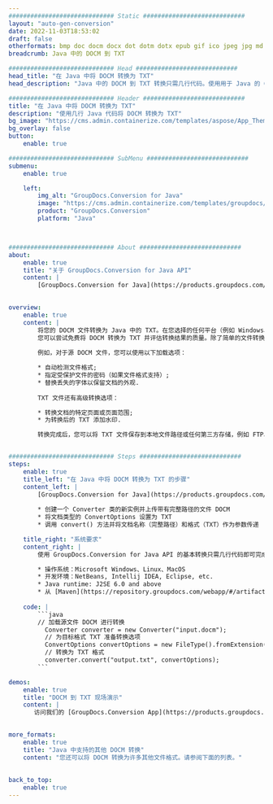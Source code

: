 ```yaml
---
############################# Static ############################
layout: "auto-gen-conversion"
date: 2022-11-03T18:53:02
draft: false
otherformats: bmp doc docm docx dot dotm dotx epub gif ico jpeg jpg md odt ott pdf png psd rtf tex tif tiff txt xps
breadcrumb: Java 中的 DOCM 到 TXT

############################# Head ############################
head_title: "在 Java 中将 DOCM 转换为 TXT"
head_description: "Java 中的 DOCM 到 TXT 转换只需几行代码。使用用于 Java 的 GroupDocs 文档转换 API 转换 160 多种文件格式"

############################# Header ############################
title: "在 Java 中将 DOCM 转换为 TXT"
description: "使用几行 Java 代码将 DOCM 转换为 TXT"
bg_image: "https://cms.admin.containerize.com/templates/aspose/App_Themes/V3/images/bg/header1.png"
bg_overlay: false
button:
    enable: true

############################# SubMenu ############################
submenu:
    enable: true

    left:
        img_alt: "GroupDocs.Conversion for Java"
        image: "https://cms.admin.containerize.com/templates/groupdocs/images/product-logos/90x90-noborder/groupdocs-conversion-java.png"
        product: "GroupDocs.Conversion"
        platform: "Java"



############################# About ############################
about:
    enable: true
    title: "关于 GroupDocs.Conversion for Java API"
    content: |
        [GroupDocs.Conversion for Java](https://products.groupdocs.com/conversion/java/) 是一种高级文件格式转换 API，用于在 Microsoft Office、OpenDocument、PDF、HTML、电子邮件、CAD 等流行图像和文档格式之间进行转换。只需几行代码即可完成更多工作。本机 API 会自动检测原始文档的格式，并提供许多选项来自定义转换后的文档。除了从文档中提取信息的功能外，它还默认支持将转换结果缓存到本地磁盘。但是，任何类型的缓存存储都可以通过实施适当的接口来支持 - Amazon S3、Dropbox、Google Drive、Windows Azure、Reddis 或任何其他接口。
    

overview:
    enable: true
    content: |
        将您的 DOCM 文件转换为 Java 中的 TXT。在您选择的任何平台（例如 Windows、Linux、macOS）上，只需几行 Java 代码。
        您可以尝试免费将 DOCM 转换为 TXT 并评估转换结果的质量。除了简单的文件转换脚本外，您还可以尝试更复杂的选项来加载 DOCM 源文件并存储 TXT 输出。 
        
        例如，对于源 DOCM 文件，您可以使用以下加载选项：

        * 自动检测文件格式;
        * 指定受保护文件的密码（如果文件格式支持）;
        * 替换丢失的字体以保留文档的外观.
        
        TXT 文件还有高级转换选项：

        * 转换文档的特定页面或页面范围;
        * 为转换后的 TXT 添加水印.

        转换完成后，您可以将 TXT 文件保存到本地文件路径或任何第三方存储，例如 FTP、Amazon S3、Google Drive、Dropbox 等。请注意 - 转换 DOCM到 TXT，您不需要安装任何额外的软件，例如 MS Office、Open Office、Adobe Acrobat Reader 等。


############################# Steps ############################
steps:
    enable: true
    title_left: "在 Java 中将 DOCM 转换为 TXT 的步骤"
    content_left: |
        [GroupDocs.Conversion for Java](https://products.groupdocs.com/conversion/java/) 允许开发人员使用几行代码轻松地将 DOCM 文件转换为 TXT。
        
        * 创建一个 Converter 类的新实例并上传带有完整路径的文件 DOCM
        * 将文档类型的 ConvertOptions 设置为 TXT
        * 调用 convert() 方法并将文档名称（完整路径）和格式（TXT）作为参数传递

    title_right: "系统要求"
    content_right: |
        使用 GroupDocs.Conversion for Java API 的基本转换只需几行代码即可完成。所有主要平台和操作系统都支持我们的 API。在执行以下代码之前，请确保您的系统上安装了以下先决条件。

        * 操作系统：Microsoft Windows、Linux、MacOS
        * 开发环境：NetBeans, Intellij IDEA, Eclipse, etc.
        * Java runtime: J2SE 6.0 and above
        * 从 [Maven](https://repository.groupdocs.com/webapp/#/artifacts/browse/tree/General/repo/com/groupdocs/groupdocs-conversion) 获取最新的 GroupDocs.Conversion for Java
         
    code: |
        ```java    
        // 加载源文件 DOCM 进行转换
          Converter converter = new Converter("input.docm");
          // 为目标格式 TXT 准备转换选项
          ConvertOptions convertOptions = new FileType().fromExtension("txt").getConvertOptions();
          // 转换为 TXT 格式
          converter.convert("output.txt", convertOptions);
        ```

demos:
    enable: true
    title: "DOCM 到 TXT 现场演示"
    content: |
       访问我们的 [GroupDocs.Conversion App](https://products.groupdocs.app/conversion/family) 网站并立即尝试 DOCM 到 TXT 转换。免费演示具有以下好处
          

more_formats:
    enable: true
    title: "Java 中支持的其他 DOCM 转换"
    content: "您还可以将 DOCM 转换为许多其他文件格式。请参阅下面的列表。"
       
       
back_to_top:
    enable: true
---
```


